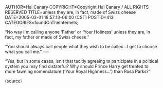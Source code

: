 AUTHOR=Hal Canary
COPYRIGHT=Copyright Hal Canary / ALL RIGHTS RESERVED
TITLE=unless they are, in fact, made of Swiss cheese
DATE=2005-03-01 18:57:13-06:00 (CST)
POSTID=413
CATEGORIES=foundOnTheInternets;

“No way I'm calling anyone ‘Father’ or ‘Your Holiness’ unless they are, in fact, my father or made of Swiss cheese.”

“You should always call people what they wish to be called...I get to choose what you call me.” ---

“Yes, but in some cases, isn't that tacitly agreeing to participate in a political system you may find distateful? Why should Prince Harry get treated to more fawning nomenclature (‘Your Royal Highness...’) than Rosa Parks?”

([source](http://ask.metafilter.com/mefi/15784))
